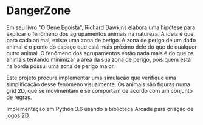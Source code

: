 # DangerZone

Em seu livro "O Gene Egoísta", Richard Dawkins elabora uma hipótese para explicar o fenômeno dos agrupamentos animais na natureza.
A ideia é que, para cada animal, existe uma zona de perigo. A zona de perigo de um dado animal é o ponto do espaço que está mais
próximo dele do que de qualquer outro animal. O fenômeno dos agrupamentos então nada mais é do que os animais tentando minimizar
a área da sua zona de perigo, pois quem está na borda possui uma zona de perigo maior.

Este projeto procura implementar uma simulação que verifique uma simplificação desse fenômeno visualmente. Os animais são 
figuras numa grid 2D, que se movimentam e se comportam de acordo com um conjunto de regras.

Implementação em Python 3.6 usando a biblioteca Arcade para criação de jogos 2D.
